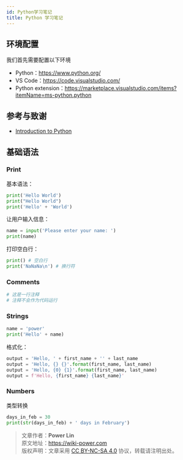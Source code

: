 ```yaml
---
id: Python学习笔记
title: Python 学习笔记
---
```


## 环境配置

我们首先需要配置以下环境

- Python：<https://www.python.org/>
- VS Code：<https://code.visualstudio.com/>
- Python extension：<https://marketplace.visualstudio.com/items?itemName=ms-python.python>

## 参考与致谢

- [Introduction to Python](https://docs.microsoft.com/en-us/learn/modules/intro-to-python/)

## 基础语法

### Print

基本语法：

```python
print('Hello World')
print("Hello World")
print('Hello' + 'World')
```

让用户输入信息：

```python
name = input('Please enter your name: ')
print(name)
```

打印空白行：

```python
print() # 空白行
print('NaNaNa\n') # 换行符
```

### Comments

```python
# 这是一行注释
# 注释不会作为代码运行
```

### Strings

```python
name = 'power'
print('Hello' + name)
```

格式化：

```python
output = 'Hello, ' + first_name + '' + last_name
output = 'Hello, {} {}'.format(first_name, last_name)
output = 'Hello, {0} {1}'.format(first_name, last_name)
output = f'Hello, {first_name} {last_name}'
```

### Numbers

类型转换

```python
days_in_feb = 30
print(str(days_in_feb) + ' days in February')
```



> 文章作者：**Power Lin**  
> 原文地址：<https://wiki-power.com>  
> 版权声明：文章采用 [CC BY-NC-SA 4.0](https://creativecommons.org/licenses/by/4.0/deed.zh) 协议，转载请注明出处。
